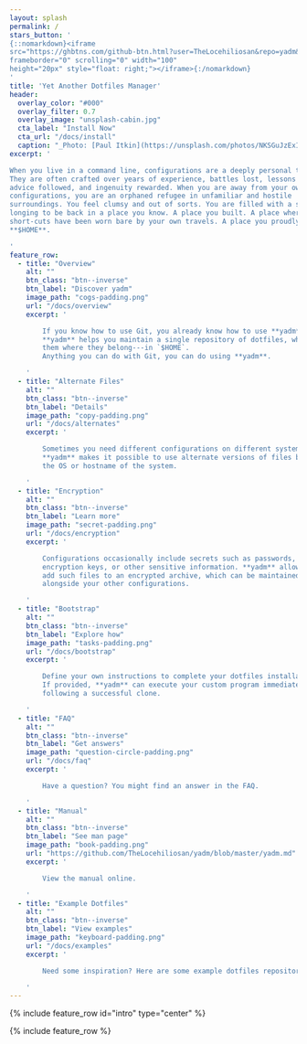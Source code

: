 ```yaml
---
layout: splash
permalink: /
stars_button: '
{::nomarkdown}<iframe
src="https://ghbtns.com/github-btn.html?user=TheLocehiliosan&repo=yadm&type=star&count=true"
frameborder="0" scrolling="0" width="100"
height="20px" style="float: right;"></iframe>{:/nomarkdown}
'
title: 'Yet Another Dotfiles Manager'
header:
  overlay_color: "#000"
  overlay_filter: 0.7
  overlay_image: "unsplash-cabin.jpg"
  cta_label: "Install Now"
  cta_url: "/docs/install"
  caption: "_Photo: [Paul Itkin](https://unsplash.com/photos/NKSGuJzExIo)_"
excerpt: '

When you live in a command line, configurations are a deeply personal thing.
They are often crafted over years of experience, battles lost, lessons learned,
advice followed, and ingenuity rewarded. When you are away from your own
configurations, you are an orphaned refugee in unfamiliar and hostile
surroundings. You feel clumsy and out of sorts. You are filled with a sense of
longing to be back in a place you know. A place you built. A place where all the
short-cuts have been worn bare by your own travels. A place you proudly call...
**$HOME**.

'
feature_row:
  - title: "Overview"
    alt: ""
    btn_class: "btn--inverse"
    btn_label: "Discover yadm"
    image_path: "cogs-padding.png"
    url: "/docs/overview"
    excerpt: '

        If you know how to use Git, you already know how to use **yadm**.
        **yadm** helps you maintain a single repository of dotfiles, while keeping
        them where they belong---in `$HOME`.
        Anything you can do with Git, you can do using **yadm**.

    '
  - title: "Alternate Files"
    alt: ""
    btn_class: "btn--inverse"
    btn_label: "Details"
    image_path: "copy-padding.png"
    url: "/docs/alternates"
    excerpt: '

        Sometimes you need different configurations on different systems.
        **yadm** makes it possible to use alternate versions of files based on
        the OS or hostname of the system.

    '
  - title: "Encryption"
    alt: ""
    btn_class: "btn--inverse"
    btn_label: "Learn more"
    image_path: "secret-padding.png"
    url: "/docs/encryption"
    excerpt: '

        Configurations occasionally include secrets such as passwords,
        encryption keys, or other sensitive information. **yadm** allows you to
        add such files to an encrypted archive, which can be maintained
        alongside your other configurations.

    '
  - title: "Bootstrap"
    alt: ""
    btn_class: "btn--inverse"
    btn_label: "Explore how"
    image_path: "tasks-padding.png"
    url: "/docs/bootstrap"
    excerpt: '

        Define your own instructions to complete your dotfiles installation.
        If provided, **yadm** can execute your custom program immediately
        following a successful clone.

    '
  - title: "FAQ"
    alt: ""
    btn_class: "btn--inverse"
    btn_label: "Get answers"
    image_path: "question-circle-padding.png"
    url: "/docs/faq"
    excerpt: '

        Have a question? You might find an answer in the FAQ.

    '
  - title: "Manual"
    alt: ""
    btn_class: "btn--inverse"
    btn_label: "See man page"
    image_path: "book-padding.png"
    url: "https://github.com/TheLocehiliosan/yadm/blob/master/yadm.md"
    excerpt: '

        View the manual online.

    '
  - title: "Example Dotfiles"
    alt: ""
    btn_class: "btn--inverse"
    btn_label: "View examples"
    image_path: "keyboard-padding.png"
    url: "/docs/examples"
    excerpt: '

        Need some inspiration? Here are some example dotfiles repository.

    '
---
```


{% include feature_row id="intro" type="center" %}

{% include feature_row %}
